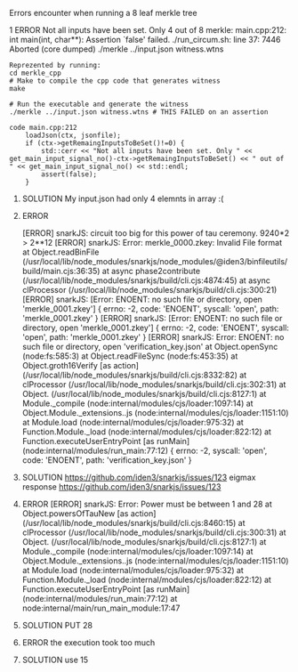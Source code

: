 Errors encounter when running a 8 leaf merkle tree

1 ERROR
    Not all inputs have been set. Only 4 out of 8
    merkle: main.cpp:212: int main(int, char**): Assertion `false' failed.
    ./run_circum.sh: line 37:  7446 Aborted                 (core dumped) ./merkle ../input.json witness.wtns

    Reprezented by running:
    cd merkle_cpp
    # Make to compile the cpp code that generates witness
    make

    # Run the executable and generate the witness
    ./merkle ../input.json witness.wtns # THIS FAILED on an assertion

    code main.cpp:212 
        loadJson(ctx, jsonfile);
        if (ctx->getRemaingInputsToBeSet()!=0) {
            std::cerr << "Not all inputs have been set. Only " << get_main_input_signal_no()-ctx->getRemaingInputsToBeSet() << " out of " << get_main_input_signal_no() << std::endl;
            assert(false);
        }

1. SOLUTION
    My input.json had only 4 elemnts in array :(

2. ERROR

    [ERROR] snarkJS: circuit too big for this power of tau ceremony. 9240*2 > 2**12
    [ERROR] snarkJS: Error: merkle_0000.zkey: Invalid File format
        at Object.readBinFile (/usr/local/lib/node_modules/snarkjs/node_modules/@iden3/binfileutils/build/main.cjs:36:35)
        at async phase2contribute (/usr/local/lib/node_modules/snarkjs/build/cli.cjs:4874:45)
        at async clProcessor (/usr/local/lib/node_modules/snarkjs/build/cli.cjs:300:21)
    [ERROR] snarkJS: [Error: ENOENT: no such file or directory, open 'merkle_0001.zkey'] {
    errno: -2,
    code: 'ENOENT',
    syscall: 'open',
    path: 'merkle_0001.zkey'
    }
    [ERROR] snarkJS: [Error: ENOENT: no such file or directory, open 'merkle_0001.zkey'] {
    errno: -2,
    code: 'ENOENT',
    syscall: 'open',
    path: 'merkle_0001.zkey'
    }
    [ERROR] snarkJS: Error: ENOENT: no such file or directory, open 'verification_key.json'
        at Object.openSync (node:fs:585:3)
        at Object.readFileSync (node:fs:453:35)
        at Object.groth16Verify [as action] (/usr/local/lib/node_modules/snarkjs/build/cli.cjs:8332:82)
        at clProcessor (/usr/local/lib/node_modules/snarkjs/build/cli.cjs:302:31)
        at Object.<anonymous> (/usr/local/lib/node_modules/snarkjs/build/cli.cjs:8127:1)
        at Module._compile (node:internal/modules/cjs/loader:1097:14)
        at Object.Module._extensions..js (node:internal/modules/cjs/loader:1151:10)
        at Module.load (node:internal/modules/cjs/loader:975:32)
        at Function.Module._load (node:internal/modules/cjs/loader:822:12)
        at Function.executeUserEntryPoint [as runMain] (node:internal/modules/run_main:77:12) {
    errno: -2,
    syscall: 'open',
    code: 'ENOENT',
    path: 'verification_key.json'
    }
2. SOLUTION https://github.com/iden3/snarkjs/issues/123 eigmax response
        https://github.com/iden3/snarkjs/issues/123

3. ERROR
    [ERROR] snarkJS: Error: Power must be between 1 and 28
    at Object.powersOfTauNew [as action] (/usr/local/lib/node_modules/snarkjs/build/cli.cjs:8460:15)
    at clProcessor (/usr/local/lib/node_modules/snarkjs/build/cli.cjs:300:31)
    at Object.<anonymous> (/usr/local/lib/node_modules/snarkjs/build/cli.cjs:8127:1)
    at Module._compile (node:internal/modules/cjs/loader:1097:14)
    at Object.Module._extensions..js (node:internal/modules/cjs/loader:1151:10)
    at Module.load (node:internal/modules/cjs/loader:975:32)
    at Function.Module._load (node:internal/modules/cjs/loader:822:12)
    at Function.executeUserEntryPoint [as runMain] (node:internal/modules/run_main:77:12)
    at node:internal/main/run_main_module:17:47

3. SOLUTION
    PUT 28

4. ERROR
    the execution took too much
4. SOLUTION
    use 15 